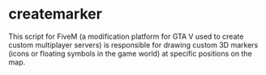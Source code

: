 # createmarker
This script for FiveM (a modification platform for GTA V used to create custom multiplayer servers) is responsible for drawing custom 3D markers (icons or floating symbols in the game world) at specific positions on the map.

